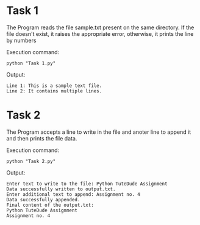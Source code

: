 # Task 1

The Program reads the file sample.txt present on the same directory. If the file doesn't exist, it raises the appropriate error, otherwise, it prints the line by numbers

Execution command:
```shell
python "Task 1.py"
```

Output:
```
Line 1: This is a sample text file.
Line 2: It contains multiple lines.
```

# Task 2

The Program accepts a line to write in the file and anoter line to append it and then prints the file data.

Execution command:
```shell
python "Task 2.py"
```

Output:
```
Enter text to write to the file: Python TuteDude Assignment
Data successfully written to output.txt.
Enter additional text to append: Assignment no. 4
Data successfully appended.
Final content of the output.txt:
Python TuteDude Assignment
Assignment no. 4
```
